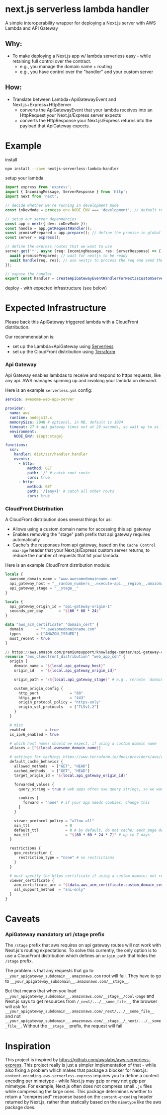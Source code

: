 # next.js serverless lambda handler

A simple interoperability wrapper for deploying a Next.js server with AWS Lambda and API Gateway

## Why:

- To make deploying a Next.js app w/ lambda serverless easy - while retaining full control over the contract.
  - e.g., you manage the domain name + routing
  - e.g., you have control over the "handler" and your custom server

## How:

- Translate between Lambda+ApiGatewayEvent and Next.js+Express+HttpServer
  - converts the ApiGatewayEvent that your lambda receives into an HttpRequest your Next.js/Express server expects
  - converts the HttpResponse your Next.js/Express returns into the payload that ApiGateway expects.

# Example

install

```sh
npm install --save nextjs-serverless-lambda-handler
```

setup your lambda

```ts
import express from 'express';
import { IncomingMessage, ServerResponse } from 'http';
import next from 'next';

// decide whether we're running in development mode
const inDevMode = process.env.NODE_ENV === 'development'; // default to false

// setup our server dependencies
const app = next({ dev: inDevMode });
const handle = app.getRequestHandler();
const promisePrepared = app.prepare(); // define the promise in global context, so we only do it once per lambda container
const server = express();

// define the express routes that we want to use
server.get('*', async (req: IncomingMessage, res: ServerResponse) => {
  await promisePrepared; // wait for nextjs to be ready
  await handle(req, res); // use nextjs to process the req and send the res
});

// expose the handler
export const handler = createApiGatewayEventHandlerForNextJsCustomServer({ server });
```

deploy - with expected infrastructure (see below)

# Expected Infrastructure

Please back this ApiGateway triggered lambda with a CloudFront distribution.

Our recommendation is:

- set up the Lambda+ApiGateway using [Serverless](https://github.com/serverless/serverless)
- set up the CloudFront distribution using [Terraform](https://github.com/hashicorp/terraform)

### Api Gateway

Api Gateway enables lambdas to receive and respond to https requests, like any api. AWS manages spinning up and invoking your lambda on demand.

Here is an example `serverless.yml` config:

```yml
service: awesome-web-app-server

provider:
  name: aws
  runtime: nodejs12.x
  memorySize: 2048 # optional, in MB, default is 1024
  timeout: 27 # api gateway times out at 29 seconds, so wait up to as long as possible
  environment:
    NODE_ENV: ${opt:stage}

functions:
  ssr:
    handler: dist/ssr/handler.handler
    events:
      - http:
          method: GET
          path: '/' # catch root route
          cors: true
      - http:
          method: GET
          path: '/{any+}' # catch all other routs
          cors: true
```

### CloudFront Distribution

A CloudFront distribution does several things for us:

- Allows using a custom domain name for accessing this api gateway
- Enables removing the "stage" path prefix that api gateway requires automatically
- Cache's the responses from api gateway, based on the `Cache Control` `max-age` header that your Next.js/Express custom server returns, to reduce the number of requests that hit your lambda.

Here is an example CloudFront distribution module:

```tf
locals {
  awesome_domain_name = "www.awesomedomainname.com"
  api_gateway_host = "__random_numbers__.execute-api.__region__.amazonaws.com"
  api_gateway_stage = "__stage__"
}

locals {
  api_gateway_origin_id = "api-gateway-origin-1"
  seconds_per_day       = "${60 * 60 * 24}"
}

data "aws_acm_certificate" "domain_cert" {
  domain      = "*.awesomedomainname.com"
  types       = ["AMAZON_ISSUED"]
  most_recent = true
}

// https://aws.amazon.com/premiumsupport/knowledge-center/api-gateway-cloudfront-distribution/
resource "aws_cloudfront_distribution" "web_app_cdn" {
  origin {
    domain_name = "${local.api_gateway_host}"
    origin_id   = "${local.api_gateway_origin_id}"

    origin_path = "/${local.api_gateway_stage}" # e.g., reroute `domain.com/cool-page` to `www.awesomedomainname.com/__stage__/cool-page`

    custom_origin_config {
      http_port              = "80"
      https_port             = "443"
      origin_protocol_policy = "https-only"
      origin_ssl_protocols   = ["TLSv1.2"]
    }
  }

  # misc
  enabled         = true
  is_ipv6_enabled = true

  # which host names should we expect, if using a custom domain name
  aliases = ["${local.awesome_domain_name}]

  # settings for caching; https://www.terraform.io/docs/providers/aws/r/cloudfront_distribution.html#cache-behavior-arguments
  default_cache_behavior {
    allowed_methods  = ["GET", "HEAD"]
    cached_methods   = ["GET", "HEAD"]
    target_origin_id = "${local.api_gateway_origin_id}"

    forwarded_values {
      query_string = true # web apps often use query strings, so we want to forward these

      cookies {
        forward = "none" # if your app needs cookies, change this
      }
    }

    viewer_protocol_policy = "allow-all"
    min_ttl                = 0
    default_ttl            = 0 # by default, do not cache; each page defines its own cache rules. next.js does a good job optimizing this based on whether each path is static or dynamic
    max_ttl                = "${60 * 60 * 24 * 7}" # up to 7 days
  }

  restrictions {
    geo_restriction {
      restriction_type = "none" # no restrictions
    }
  }

  # must specify the https certificate if using a custom domain; not required if not using custom domain
  viewer_certificate {
    acm_certificate_arn = "${data.aws_acm_certificate.custom_domain_cert.arn}"
    ssl_support_method  = "sni-only"
  }
}
```

# Caveats

### ApiGateway mandatory url /stage prefix

The `/stage` prefix that aws requires on api gateway routes will not work with Next.js's routing expectations. To solve this currently, the only option is to use a CloudFront distribution which defines an `origin_path` that hides the `/stage` prefix.

The problem is that any requests that go to `__your_apigateway_subdomain__.amazonaws.com` root will fail. They have to go to `__your_apigateway_subdomain__.amazonaws.com/__stage__`.

But that means that when you load `__your_apigateway_subdomain__.amazonaws.com/__stage__/cool-page` and Next.js says to get resources from `/_next/.../__some_file__`, the browser will ask for `__your_apigateway_subdomain__.amazonaws.com/_next/.../__some_file__` and not `__your_apigateway_subdomain__.amazonaws.com/__stage__/_next/.../__some_file__`. Without the `__stage__` prefix, the request will fail

# Inspiration

This project is inspired by https://github.com/awslabs/aws-serverless-express. This project really is just a simpler implementation of that - while also fixing a problem which makes that package a blocker for Next.js: `content-encoding`. `aws-serverless-express` requires you to define a content encoding per mimetype - while Next.js may gzip or may not gzip per mimetype. For example, Next.js often does not compress small `.js` files while compressing the large ones. This package determines whether to return a "compressed" response based on the `content-encoding` header returned by Next.js, rather than statically based on the `mimetype` like the aws package does.
